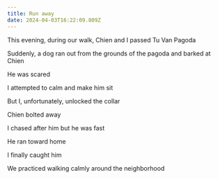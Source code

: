 ```yaml
---
title: Run away
date: 2024-04-03T16:22:09.809Z
---
```


This evening, during our walk, Chien and I passed Tu Van Pagoda

Suddenly, a dog ran out from the grounds of the pagoda and barked at Chien

He was scared

I attempted to calm and make him sit

But I, unfortunately, unlocked the collar

Chien bolted away

I chased after him but he was fast

He ran toward home

I finally caught him

We practiced walking calmly around the neighborhood
